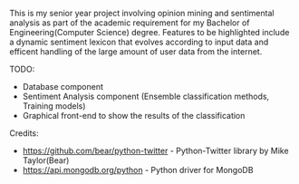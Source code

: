 This is my senior year project involving opinion mining and sentimental analysis as part of the academic requirement for my Bachelor of Engineering(Computer Science) degree.
Features to be highlighted include a dynamic sentiment lexicon that evolves according to input data and efficent handling of the large amount of user data from the internet.

TODO:
- Database component
- Sentiment Analysis component (Ensemble classification methods, Training models)
- Graphical front-end to show the results of the classification

Credits:
- https://github.com/bear/python-twitter - Python-Twitter library by Mike Taylor(Bear)
- https://api.mongodb.org/python - Python driver for MongoDB
